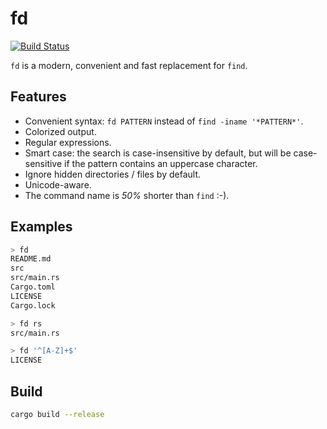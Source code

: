 # fd
[![Build Status](https://travis-ci.org/sharkdp/fd.svg?branch=master)](https://travis-ci.org/sharkdp/fd)

`fd` is a modern, convenient and fast replacement for `find`.

## Features
* Convenient syntax: `fd PATTERN` instead of `find -iname '*PATTERN*'`.
* Colorized output.
* Regular expressions.
* Smart case: the search is case-insensitive by default, but will be
  case-sensitive if the pattern contains an uppercase character.
* Ignore hidden directories / files by default.
* Unicode-aware.
* The command name is *50%* shorter than `find` :-).

## Examples
``` bash
> fd
README.md
src
src/main.rs
Cargo.toml
LICENSE
Cargo.lock

> fd rs
src/main.rs

> fd '^[A-Z]+$'
LICENSE
```

## Build
```bash
cargo build --release
```
